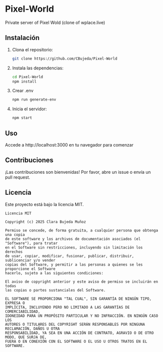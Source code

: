 # Pixel-World
Private server of Pixel Wold (clone of wplace.live)


## Instalación

1. Clona el repositorio:
   ```bash
   git clone https://github.com/CBujeda/Pixel-World
   ```

2. Instala las dependencias:
    ```bash
   cd Pixel-World
   npm install
   ```

3. Crear .env
    ```bash
    npm run generate-env
    ```

4. Inicia el servidor:
    ```bash
    npm start
    ```




## Uso
Accede a http://localhost:3000 en tu navegador para comenzar

## Contribuciones

¡Las contribuciones son bienvenidas! Por favor, abre un issue o envía un pull request.

## Licencia

Este proyecto está bajo la licencia MIT.
```
Licencia MIT

Copyright (c) 2025 Clara Bujeda Muñoz

Permiso se concede, de forma gratuita, a cualquier persona que obtenga una copia
de este software y los archivos de documentación asociados (el "Software"), para tratar
en el Software sin restricciones, incluyendo sin limitación los derechos
de usar, copiar, modificar, fusionar, publicar, distribuir, sublicenciar y/o vender
copias del Software, y permitir a las personas a quienes se les proporcione el Software
hacerlo, sujeto a las siguientes condiciones:

El aviso de copyright anterior y este aviso de permiso se incluirán en todas
las copias o partes sustanciales del Software.

EL SOFTWARE SE PROPORCIONA "TAL CUAL", SIN GARANTÍA DE NINGÚN TIPO, EXPRESA O
IMPLÍCITA, INCLUYENDO PERO NO LIMITADO A LAS GARANTÍAS DE COMERCIABILIDAD,
IDONEIDAD PARA UN PROPÓSITO PARTICULAR Y NO INFRACCIÓN. EN NINGÚN CASO LOS
AUTORES O TITULARES DEL COPYRIGHT SERÁN RESPONSABLES POR NINGUNA RECLAMACIÓN, DAÑOS U OTRA
RESPONSABILIDAD, YA SEA EN UNA ACCIÓN DE CONTRATO, AGRAVIO O DE OTRO MODO, QUE SURJA DE,
FUERA O EN CONEXIÓN CON EL SOFTWARE O EL USO U OTROS TRATOS EN EL
SOFTWARE.
```